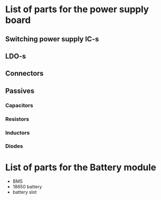 # List of parts for the power supply board

## Switching power supply IC-s

## LDO-s

## Connectors

## Passives 

### Capacitors

### Resistors

### Inductors

### Diodes

# List of parts for the Battery module

- BMS
- 18650 battery
- battery slot

